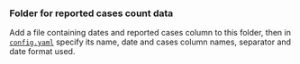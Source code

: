 ### Folder for reported cases count data

Add a file containing dates and reported cases column to this folder, then in [`config.yaml`](../config.yaml) specify its name, date and cases column names, separator and date format used.
